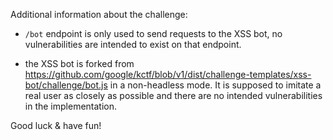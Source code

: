 Additional information about the challenge:

  * `/bot` endpoint is only used to send requests to the XSS bot, no vulnerabilities are intended to exist on that endpoint.

  * the XSS bot is forked from https://github.com/google/kctf/blob/v1/dist/challenge-templates/xss-bot/challenge/bot.js in a non-headless mode. 
It is supposed to imitate a real user as closely as possible and there are no intended vulnerabilities in the implementation. 

Good luck & have fun!

